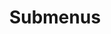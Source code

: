 ---
layout: page
title: Submenus
nav: true
nav_order: 6
dropdown: true
children: 
    - title: Experience
      permalink: /experience/
    - title: divider
    - title: Teaching
      permalink: /teaching/
    - title: divider
    - title: Misc
      permalink: /misc/
---